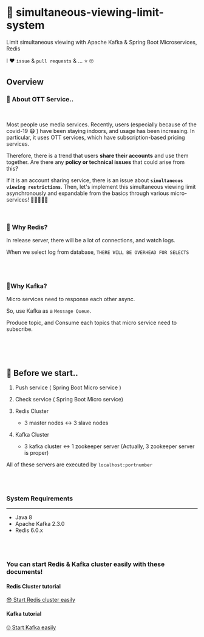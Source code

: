 # 👀 simultaneous-viewing-limit-system
Limit simultaneous viewing with Apache Kafka & Spring Boot Microservices, Redis

I ❤️ `issue` & `pull requests` & ... ⭐ 🙄


## Overview


### 📲 About OTT Service..

</br>

Most people use media services. Recently, users (especially because of the covid-19 😷 ) have been staying indoors, and usage has been increasing. In particular, it uses OTT services, which have subscription-based pricing services.

Therefore, there is a trend that users **share their accounts** and use them together. Are there any **policy or technical issues** that could arise from this?

If it is an account sharing service, there is an issue about **`simultaneous viewing restrictions`**. Then, let's implement this simultaneous viewing limit asynchronously and expandable from the basics through various micro-services! 👩🏻‍💻👨‍💻

</br>

### 📮 Why Redis?

In release server, there will be a lot of connections, and watch logs.

When we select log from database, `THERE WILL BE OVERHEAD FOR SELECTS` 

</br>
</br>

### 🧤Why Kafka?

Micro services need to response each other async.

So, use Kafka as a `Message Queue`.

Produce topic, and Consume each topics that micro service need to subscribe.

</br>
</br>
</br>

## 📝 Before we start..

 1. Push service ( Spring Boot Micro service )

2. Check service ( Spring Boot Micro service)

3. Redis Cluster
   - 3 master nodes ↔  3 slave nodes

4. Kafka Cluster
   - 3 kafka cluster ↔ 1 zookeeper server  (Actually, 3 zookeeper server is proper)

All of these servers are executed by `localhost:portnumber`

</br>
</br>

### System Requirements
---
+ Java 8
+ Apache Kafka 2.3.0
+ Redis 6.0.x

</br>
</br>

### You can start Redis & Kafka cluster easily with these documents!
#### Redis Cluster tutorial
[😎  Start Redis cluster easily](https://github.com/kimyuuum/redis-cluster-tutorial)
</br>

#### Kafka tutorial
[🙄 Start Kafka easily](https://github.com/kimyuuum/kafka-cluster-tutorial)
</br>
</br>
